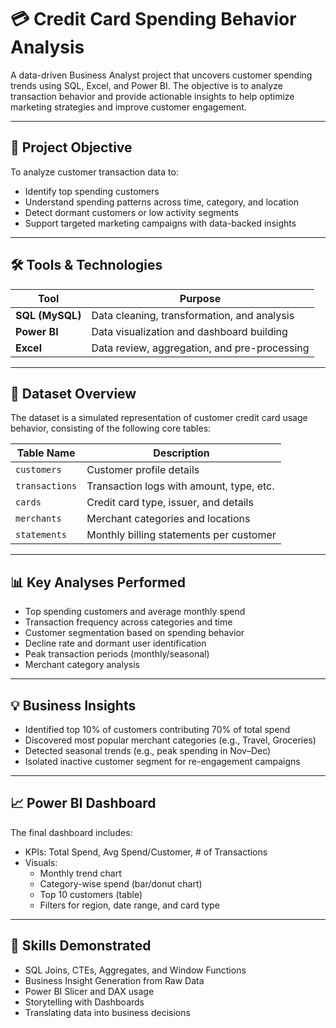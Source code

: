 # 💳 Credit Card Spending Behavior Analysis

A data-driven Business Analyst project that uncovers customer spending trends using SQL, Excel, and Power BI. The objective is to analyze transaction behavior and provide actionable insights to help optimize marketing strategies and improve customer engagement.

---

## 📌 Project Objective

To analyze customer transaction data to:
- Identify top spending customers
- Understand spending patterns across time, category, and location
- Detect dormant customers or low activity segments
- Support targeted marketing campaigns with data-backed insights

---

## 🛠️ Tools & Technologies

| Tool               | Purpose                               |
|------------------- |---------------------------------------------
| **SQL (MySQL)**    | Data cleaning, transformation, and analysis 
| **Power BI**       | Data visualization and dashboard building 
| **Excel**          | Data review, aggregation, and pre-processing 

---

## 🧾 Dataset Overview

The dataset is a simulated representation of customer credit card usage behavior, consisting of the following core tables:

| Table Name     | Description                               | 
|----------------|-------------------------------------------|
| `customers`    | Customer profile details                  |
| `transactions` | Transaction logs with amount, type, etc.  |
| `cards`        | Credit card type, issuer, and details     |
| `merchants`    | Merchant categories and locations         |
| `statements`   | Monthly billing statements per customer   |



---

## 📊 Key Analyses Performed

- Top spending customers and average monthly spend
- Transaction frequency across categories and time
- Customer segmentation based on spending behavior
- Decline rate and dormant user identification
- Peak transaction periods (monthly/seasonal)
- Merchant category analysis

---

## 💡 Business Insights

- Identified top 10% of customers contributing 70% of total spend
- Discovered most popular merchant categories (e.g., Travel, Groceries)
- Detected seasonal trends (e.g., peak spending in Nov–Dec)
- Isolated inactive customer segment for re-engagement campaigns

---

## 📈 Power BI Dashboard

The final dashboard includes:

- KPIs: Total Spend, Avg Spend/Customer, # of Transactions
- Visuals:
  - Monthly trend chart
  - Category-wise spend (bar/donut chart)
  - Top 10 customers (table)
  - Filters for region, date range, and card type

---

## 🧠 Skills Demonstrated

- SQL Joins, CTEs, Aggregates, and Window Functions
- Business Insight Generation from Raw Data
- Power BI Slicer and DAX usage
- Storytelling with Dashboards
- Translating data into business decisions


